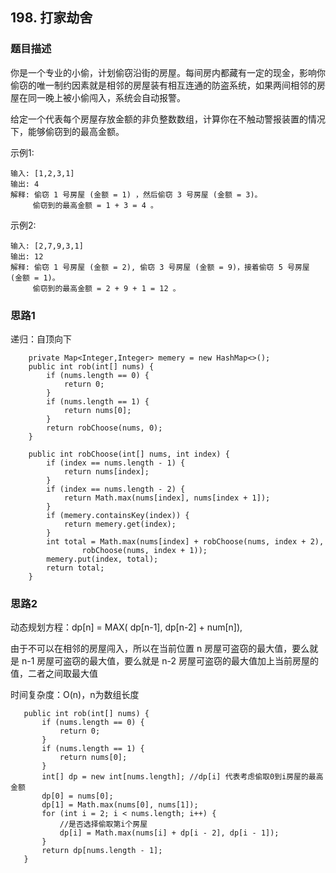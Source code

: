 ## 198. 打家劫舍

### 题目描述
你是一个专业的小偷，计划偷窃沿街的房屋。每间房内都藏有一定的现金，影响你偷窃的唯一制约因素就是相邻的房屋装有相互连通的防盗系统，如果两间相邻的房屋在同一晚上被小偷闯入，系统会自动报警。

给定一个代表每个房屋存放金额的非负整数数组，计算你在不触动警报装置的情况下，能够偷窃到的最高金额。

示例1:
```
输入: [1,2,3,1]
输出: 4
解释: 偷窃 1 号房屋 (金额 = 1) ，然后偷窃 3 号房屋 (金额 = 3)。
     偷窃到的最高金额 = 1 + 3 = 4 。
```

示例2:
```
输入: [2,7,9,3,1]
输出: 12
解释: 偷窃 1 号房屋 (金额 = 2), 偷窃 3 号房屋 (金额 = 9)，接着偷窃 5 号房屋 (金额 = 1)。
     偷窃到的最高金额 = 2 + 9 + 1 = 12 。
```
### 思路1
递归：自顶向下
```   
    private Map<Integer,Integer> memery = new HashMap<>();
    public int rob(int[] nums) {
        if (nums.length == 0) {
            return 0;
        }
        if (nums.length == 1) {
            return nums[0];
        }
        return robChoose(nums, 0);
    }

    public int robChoose(int[] nums, int index) {
        if (index == nums.length - 1) {
            return nums[index];
        }
        if (index == nums.length - 2) {
            return Math.max(nums[index], nums[index + 1]);
        }
        if (memery.containsKey(index)) {
            return memery.get(index);
        }
        int total = Math.max(nums[index] + robChoose(nums, index + 2),
                robChoose(nums, index + 1));
        memery.put(index, total);
        return total;
    }
```

### 思路2
动态规划方程：dp[n] = MAX( dp[n-1], dp[n-2] + num[n]),

由于不可以在相邻的房屋闯入，所以在当前位置 n 房屋可盗窃的最大值，要么就是 n-1 房屋可盗窃的最大值，要么就是 n-2 房屋可盗窃的最大值加上当前房屋的值，二者之间取最大值

时间复杂度：O(n)，n为数组长度
```
   public int rob(int[] nums) {
       if (nums.length == 0) {
           return 0;
       }
       if (nums.length == 1) {
           return nums[0];
       }
       int[] dp = new int[nums.length]; //dp[i] 代表考虑偷取0到i房屋的最高金额
       dp[0] = nums[0];
       dp[1] = Math.max(nums[0], nums[1]);
       for (int i = 2; i < nums.length; i++) {
           //是否选择偷取第i个房屋
           dp[i] = Math.max(nums[i] + dp[i - 2], dp[i - 1]);
       }
       return dp[nums.length - 1];
   }
```